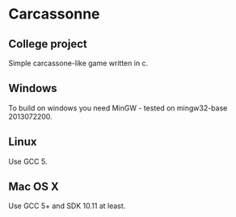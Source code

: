 # Carcassonne
## College project
Simple carcassone-like game written in c.

Windows
---
To build on windows you need MinGW - tested on mingw32-base 2013072200.

Linux
---
Use GCC 5.

Mac OS X
---
Use GCC 5+ and SDK 10.11 at least.
